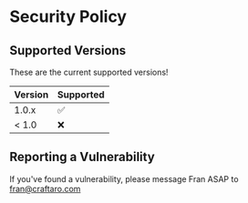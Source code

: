 # Security Policy

## Supported Versions

These are the current supported versions!

| Version | Supported          |
|---------|--------------------|
| 1.0.x   | :white_check_mark: |
| < 1.0   | :x:                |

## Reporting a Vulnerability

If you've found a vulnerability, please message Fran ASAP to [fran@craftaro.com](mailto:fran@craftaro.com)
